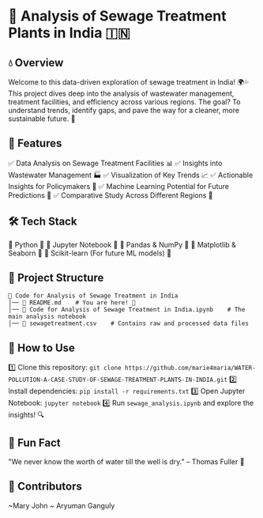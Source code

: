 # 📢 Analysis of Sewage Treatment Plants in India 🇮🇳

## 💧 Overview
Welcome to this data-driven exploration of sewage treatment in India! 🌍💦 This project dives deep into the analysis of wastewater management, treatment facilities, and efficiency across various regions. The goal? To understand trends, identify gaps, and pave the way for a cleaner, more sustainable future. 🌱

## 🚀 Features
✅ Data Analysis on Sewage Treatment Facilities 📊
✅ Insights into Wastewater Management 🏭
✅ Visualization of Key Trends 📈
✅ Actionable Insights for Policymakers 📑
✅ Machine Learning Potential for Future Predictions 🤖
✅ Comparative Study Across Different Regions 📍

## 🛠 Tech Stack
🔹 Python 🐍
🔹 Jupyter Notebook 📒
🔹 Pandas & NumPy 🔢
🔹 Matplotlib & Seaborn 🎨
🔹 Scikit-learn (For future ML models) 🤖

## 📂 Project Structure
```
📂 Code for Analysis of Sewage Treatment in India
│── 📜 README.md    # You are here! 🎉
│── 📜 Code for Analysis of Sewage Treatment in India.ipynb    # The main analysis notebook
│── 📜 sewagetreatment.csv    # Contains raw and processed data files

```

## 📖 How to Use
1️⃣ Clone this repository: `git clone https://github.com/marie4maria/WATER-POLLUTION-A-CASE-STUDY-OF-SEWAGE-TREATMENT-PLANTS-IN-INDIA.git`
2️⃣ Install dependencies: `pip install -r requirements.txt`
3️⃣ Open Jupyter Notebook: `jupyter notebook`
4️⃣ Run `sewage_analysis.ipynb` and explore the insights! 🔍

## 🌟 Fun Fact
"We never know the worth of water till the well is dry." – Thomas Fuller 💙

## 🤝 Contributors
~Mary John
~ Aryuman Ganguly

